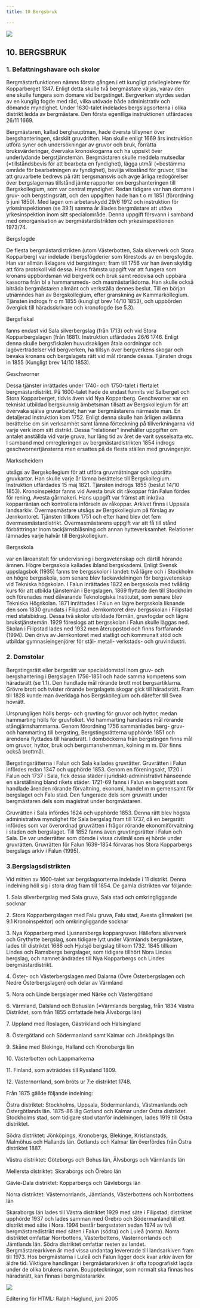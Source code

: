 ```yaml
---
title: 10 Bergsbruk

---
```


[![](arrow9.jpg)](Index.htm)

## 10\. BERGSBRUK

### 1\. Befattningshavare och skolor

Bergmästarfunktionen nämns första gången i ett kungligt privilegiebrev för Kopparberget 1347. Enligt detta skulle två bergmästare väljas, varav den ene skulle fungera som domare vid bergstinget. Bergverken styrdes sedan av en kunglig fogde med råd, vilka utövade både administrativ och dömande myndighet. Under 1630-talet indelades bergslagsorterna i olika distrikt ledda av bergmästare. Den första egentliga instruktionen utfärdades 26/11 1669.

Bergmästaren, kallad berghauptman, hade översta tillsynen över bergshanteringen, särskilt gruvdriften. Han skulle enligt 1669 års instruktion utföra syner och undersökningar av gruvor och bruk, förrätta bruksvärderingar, övervaka kronoskogarna och ha uppsikt över underlydande bergstjänstemän. Bergmästaren skulle meddela mutsedlar (=tillståndsbevis för att bearbeta en fyndighet), lägga utmål (=bestämma område för bearbetningen av fyndighet), bevilja vilostånd för gruvor, tillse att gruvarbete bedrevs på rätt bergsmansvis och avge årliga redogörelser över bergslagernas tillstånd jämte rapporter om bergshanteringen till Bergskollegium, som var central myndighet. Redan tidigare var han domare i gruv- och bergstingsrätt, och den uppgiften hade han t o m 1851 (förordning 5 juni 1850). Med lagen om arbetarskydd 29/6 1912 och instruktion för yrkesinspektionen (se 39.1) samma år ålades bergmästare att utöva yrkesinspektion inom sitt specialområde. Denna uppgift försvann i samband med omorganisation av bergmästardistrikten och yrkesinspektionen 1973/74.

Bergsfogde

De flesta bergmästardistrikten (utom Västerbotten, Sala silververk och Stora Kopparberg) var indelade i bergsfögderier som förestods av en bergsfogde. Han var allmän åklagare vid bergstingen; fram till 1756 var han även skyldig att föra protokoll vid dessa. Hans främsta uppgift var att fungera som kronans uppbördsman vid bergverk och bruk samt redovisa och uppbära kassorna från bl a hammarsmeds- och masmästarlådorna. Han skulle också biträda bergmästaren allmänt och verkställa dennes beslut. Till en början utnämndes han av Bergskollegium, efter granskning av Kammarkollegium. Tjänsten indrogs fr o m 1855 (kungligt brev 14/10 1853), och uppbörden övergick till häradsskrivare och kronofogde (se 5.3).

Bergsfiskal

fanns endast vid Sala silverbergslag (från 1713) och vid Stora Kopparbergslagen (från 1681). Instruktion utfärdades 26/6 1746. Enligt denna skulle bergsfiskalen huvudsakligen åtala oordningar och lagöverträdelser vid bergverken, ha tillsyn över bergverkens skogar och bevaka kronans och bergslagets rätt vid mål rörande dessa. Tjänsten drogs in 1855 (Kungligt brev 14/10 1853).

Geschworner

Dessa tjänster inrättades under 1740- och 1750-talet i flertalet bergmästardistrikt. På 1600-talet hade de endast funnits vid Salberget och Stora Kopparberget, tidvis även vid Nya Kopparberg. Geschworner var en tekniskt utbildad bergskunnig ämbetsman tillsatt av Bergskollegium för att övervaka själva gruvarbetet; han var bergmästarens närmaste man. En detaljerad instruktion kom 1752. Enligt denna skulle han årligen avlämna berättelse om sin verksamhet samt lämna förteckning på tillverkningarna vid varje verk inom sitt distrikt. Dessa “relationer” innehåller uppgifter om antalet anställda vid varje gruva, hur lång tid av året de varit sysselsatta etc. I samband med omregleringen av bergmästardistrikten 1854 indrogs geschwornertjänsterna men ersattes på de flesta ställen med gruvingenjör.  

Markscheidern

utsågs av Bergskollegium för att utföra gruvmätningar och upprätta gruvkartor. Han skulle varje år lämna berättelse till Bergskollegium. Instruktion utfärdades 15 maj 1821\. Tjänsten indrogs 1855 (beslut 14/10 1853). Kronoinspektor fanns vid Avesta bruk dit råkoppar från Falun fördes för rening, Avesta gårmakeri. Hans uppgift var främst att inkräva kopparräntan och kontrollera införseln av råkoppar. Arkivet finns i Uppsala landsarkiv. Övermasmästare utsågs av Bergskollegium på förslag av Jernkontoret. Tjänsten tillkom 1751 och efter hand blev det fem övermasmästardistrikt. Övermasmästarens uppgift var att få till stånd förbättringar inom tackjärnsblåsning och annan hytteverksamhet. Relationer lämnades varje halvår till Bergskollegium.

Bergsskola

var en läroanstalt för undervisning i bergsvetenskap och därtill hörande ämnen. Högre bergsskola kallades ibland bergskademi. Enligt Svensk uppslagsbok (1935) fanns tre bergsskolor i landet: två lägre och i Stockholm en högre bergsskola, som senare blev fackavdelningen för bergsvetenskap vid Tekniska högskolan. I Falun inrättades 1822 en bergsskola med tvåårig kurs för att utbilda tjänstemän i Bergslagen. 1869 flyttade den till Stockholm och förenades med dåvarande Teknologiska Institutet, som senare blev Tekniska Högskolan. 1871 inrättades i Falun en lägre bergsskola liknande den som 1830 grundats i Filipstad. Jernkontoret drev bergsskolan i Filipstad med statsbidrag. Dessa två skolor utbildade förmän, gruvfogdar och lägre brukstjänstemän. 1929 föreslogs att bergsskolan i Falun skulle läggas ned. Skolan i Filipstad lades ned 1932 men återuppstod och finns fortfarande (1994). Den drivs av Jernkontoret med statligt och kommunalt stöd och utbildar gymnasieingenjörer för stål- metall- verkstads- och gruvindustri.

  

### 2\. Domstolar

Bergstingsrätt eller bergsrätt var specialdomstol inom gruv- och bergshantering i Bergslagen 1756-1851 och hade samma kompetens som häradsrätt (se 1.1). Den handlade mål rörande brott mot bergsartiklarna. Grövre brott och tvister rörande bergslagets skogar gick till häradsrätt. Fram till 1828 kunde man överklaga hos Bergskollegium och därefter till Svea hovrätt.

Ursprungligen hölls bergs- och gruvting för gruvor och hyttor, medan hammarting hölls för gruvfolket. Vid hammarting handlades mål rörande stångjärnshammarna. Genom förordning 1756 sammanlades berg- gruv- och hammarting till bergsting, Bergstingsrätterna upphörde 1851 och ärendena flyttades till häradsrätt. I domböckerna från bergstingen finns mål om gruvor, hyttor, bruk och bergsmanshemman, kolning m m. Där finns också brottmål.

Bergstingsrätterna i Falun och Sala kallades gruvrätter. Gruvrätten i Falun infördes redan 1347 och upphörde 1853. Genom en föreningsakt, 1720 i Falun och 1737 i Sala, fick dessa städer i juridiskt-administrativt hänseende en särställning bland rikets städer. 1721-69 fanns i Falun en bergsrätt som handlade ärenden rörande förvaltning, ekonomi, handel m m gemensamt för bergslaget och Falu stad. Den fungerade dels som gruvrätt under bergmästaren dels som magistrat under borgmästaren.

Gruvrätten i Sala infördes 1624 och upphörde 1853. Denna rätt blev högsta administrativa myndighet för Sala bergslag fram till 1737, då en bergsrätt infördes som var överordnad gruvrätten i frågor rörande ekonomiförvaltning i staden och bergslaget. Till 1852 fanns även gruvtingsrätter i Falun och Sala. De var underrätter som dömde i vissa civilmål som ej hörde under gruvrätten. Gruvrätten för Falun 1639-1854 förvaras hos Stora Kopparbergs bergslags arkiv i Falun (1995).

### 3.Bergslagsdistrikten

Vid mitten av 1600-talet var bergslagsorterna indelade i 11 distrikt. Denna indelning höll sig i stora drag fram till 1854. De gamla distrikten var följande:

1\. Sala silverbergslag med Sala gruva, Sala stad och omkringliggande socknar

2\. Stora Kopparbergslagen med Falu gruva, Falu stad, Avesta gårmakeri (se 9.1 Kronoinspektor) och omkringliggande socknar

3\. Nya Kopparberg med Ljusnarsbergs koppargruvor. Hällefors silververk och Grythytte bergslag, som tidigare lytt under Värmlands bergmästare, lades till distriktet 1686 och Hjulsjö bergslag tillkom 1732. 1845 tillkom Lindes och Ramsbergs bergslager, som tidigare tillhört Nora Lindes bergslag, och namnet ändrades till Nya Kopparbergs och Lindes bergmästardistrikt.

4\. Öster- och Västerbergslagen med Dalarna (Övre Österbergslagen och Nedre Österbergslagen) och delar av Värmland

5\. Nora och Linde bergslager med Närke och Västergötland

6\. Värmland, Dalsland och Bohuslän (=Värmlands bergslag, från 1834 Västra Distriktet, som från 1855 omfattade hela Älvsborgs län)

7\. Uppland med Roslagen, Gästrikland och Hälsingland

8\. Östergötland och Södermanland samt Kalmar och Jönköpings län

9\. Skåne med Blekinge, Halland och Kronobergs län

10\. Västerbotten och Lappmarkerna

11\. Finland, som avträddes till Ryssland 1809.

12\. Västernorrland, som bröts ur 7:e distriktet 1748.

  

Från 1875 gällde följande indelning:

Östra distriktet: Stockholms, Uppsala, Södermanlands, Västmanlands och Östergötlands län. 1875-86 låg Gotland och Kalmar under Östra distriktet. Stockholms stad, som tidigare stod utanför indelningen, lades 1919 till Östra distriktet.

Södra distriktet: Jönköpings, Kronobergs, Blekinge, Kristianstads, Malmöhus och Hallands län. Gotlands och Kalmar län överfördes från Östra distriktet 1887.

Västra distriktet: Göteborgs och Bohus län, Älvsborgs och Värmlands län

Mellersta distriktet: Skaraborgs och Örebro län

Gävle-Dala distriktet: Kopparbergs och Gävleborgs län

Norra distriktet: Västernorrlands, Jämtlands, Västerbottens och Norrbottens län

  

Skaraborgs län lades till Västra distriktet 1929 med säte i Filipstad; distriktet upphörde 1937 och lades samman med Örebro och Södermanland till ett distrikt med säte i Nora. 1994 består bergsstaten sedan 1974 av två bergmästaredistrikt med säten i Falun (södra) och Luleå (norra). Norra distriktet omfattar Norrbottens, Västerbottens, Västernorrlands och Jämtlands län. Södra distriktet omfattar resten av landet. Bergmästarearkiven är med vissa undantag levererade till landsarkiven fram till 1973. Hos bergmästarna i Luleå och Falun ligger dock kvar arkiv även för äldre tid. Viktigare handlingar i bergmästararkiven är ofta topografiskt lagda under de olika brukens namn. Bouppteckningar, som normalt ska finnas hos häradsrätt, kan finnas i bergmästararkiv.

[![](arrow9.jpg)](Index.htm)

Editering för HTML: Ralph Haglund, juni 2005
